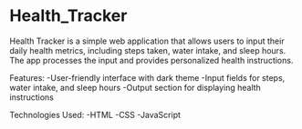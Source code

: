 # Health_Tracker
Health Tracker is a simple web application that allows users to input their daily health metrics, including steps taken, water intake, and sleep hours. The app processes the input and provides personalized health instructions.

Features:
-User-friendly interface with dark theme
-Input fields for steps, water intake, and sleep hours
-Output section for displaying health instructions

Technologies Used:
-HTML
-CSS
-JavaScript
